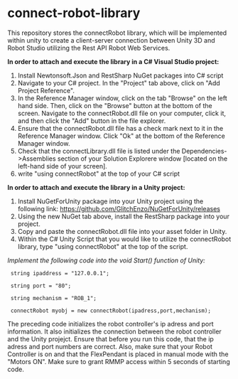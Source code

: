 # connect-robot-library

This repository stores the connectRobot library, which will be implemented within unity to create a client-server connection between Unity 3D and Robot Studio utilizing the Rest API Robot Web Services. 

**In order to attach and execute the library in a C# Visual Studio project:**

1. Install Newtonsoft.Json and RestSharp NuGet packages into C# script
2. Navigate to your C# project. In the "Project" tab above, click on "Add Project Reference". 
3. In the Reference Manager window, click on the tab "Browse" on the left hand side. Then, click on the "Browse" button at the bottom of the screen. Navigate to the connectRobot.dll file on your computer, click it, and then click the "Add" button in the file explorer.
4.  Ensure that the connectRobot.dll file has a check mark next to it in the Reference Manager window. Click "Ok" at the bottom of the Reference Manager window. 
5.  Check that the  connectLibrary.dll file is listed under the Dependencies->Assemblies section of your Solution Explorere window [located on the left-hand side of your screen]. 
6.  write "using connectRobot" at the top of your C# script

**In order to attach and execute the library in a Unity project:**
1. Install NuGetForUnity package into your Unity project using the following link: https://github.com/GlitchEnzo/NuGetForUnity/releases
2. Using the new NuGet tab above, install the RestSharp package into your project. 
3. Copy and paste the connectRobot.dll file into your asset folder in Unity.
4. Within the C# Unity Script that you would like to utilize the connectRobot library, type "using connectRobot" at the top of the script.


*Implement the following code into the void Start() function of Unity:*

     string ipaddress = "127.0.0.1";
  
     string port = "80";
  
     string mechanism = "ROB_1";
  
     connectRobot myobj = new connectRobot(ipadress,port,mechanism);
  
The preceding code initializes the robot controller's ip adress and port information. It also initializes the connection between the robot controller and the Unity projejct. Ensure that before you run this code, that the ip adress and port numbers are correct. Also, make sure that your Robot Controller is on and that the FlexPendant is placed in manual mode with the "Motors ON". Make sure to grant RMMP access within 5 seconds of starting code. 
